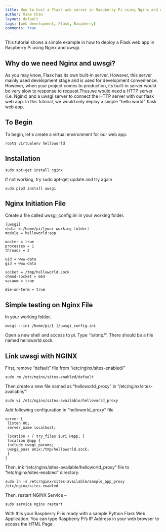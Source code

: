 ```yaml
---
title: How to host a Flask web server in Raspberry Pi using Nginx and uswgi
author: Mike Chan
layout: default
tags: [web development, Flask, Raspberry]
comments: true 
---
```


This tutorial shows a simple example in how to deploy a Flask web app in Raspberry Pi using Nginx and uwsgi.

<!--more-->

## Why do we need Nginx and uwsgi?

As you may know, Flask has its own built-in server. However, this server mainly used development stage and is used for development convenience. However, when your project comes to production, its built-in server would be very slow to response to request.Thus,we would need a HTTP server (i.e. Nginx) and a uwsgi server to connect the HTTP server with our flask web app. In this tutorial, we would only deploy a simple "hello world" flask web app. 

## To Begin
To begin, let's create a virtual environment for our web app.

```console
root$ virtualenv helloworld
```



## Installation

```console
sudo apt-get install nginx
```
If not working, try sudo apt-get update and try again

```console
sudo pip3 install uwsgi
```


## Nginx Initiation File
Create a file called uwsgi_config.ini in your working folder.
```code
[uwsgi]
chdir = /home/pi/[your working folder]
module = helloworld:app

master = true
processes = 1
threads = 2

uid = www-data
gid = www-data

socket = /tmp/helloworld.sock
chmod-socket = 664
vacuum = true

die-on-term = true
```

## Simple testing on Nginx File
In your working folder, 
```console
uwsgi --ini /home/pi/[ ]/uwsgi_config.ini
```
Open a new shell and access to pi. Type “ls/tmp/“. There should be a file named helloworld.sock.

## Link uwsgi with NGINX
First, remove “default” file from “/etc/nginx/sites-enabled/” 

```console
sudo rm /etc/nginx/sites-enabled/default
```

Then,create a new file named as “helloworld_proxy” in “/etc/nginx/sites-available/” 

```console
sudo vi /etc/nginx/sites-available/helloworld_proxy
```
Add following configuration in “helloworld_proxy” file 

```code
server {
 listen 80;
 server_name localhost;

 location / { try_files $uri @app; }
 location @app {
 include uwsgi_params;
 uwsgi_pass unix:/tmp/helloworld.sock;
 }
}
```

Then, ink “/etc/nginx/sites-available/helloworld_proxy” file to “/etc/nginx/sites-enabled” directory:

```console
sudo ln -s /etc/nginx/sites-available/sample_app_proxy /etc/nginx/sites-enabled
```
Then, restart NGINX Service –
```console
sudo service nginx restart
```
With this your Raspberry Pi is ready with a sample Python Flask Web Application. You can type Raspberry Pi’s IP Address in your web browser to access the HTML Page.

